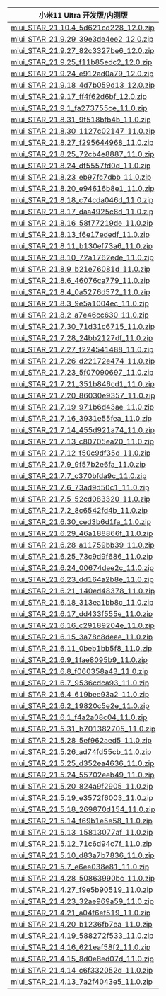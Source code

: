 | 小米11 Ultra  开发版/内测版    |
| ---- |
| [miui_STAR_21.10.4_5d621cd228_12.0.zip](https://hugeota.d.miui.com/21.10.4/miui_STAR_21.10.4_5d621cd228_12.0.zip)    |
| [miui_STAR_21.9.29_39e3de4ee2_12.0.zip](https://hugeota.d.miui.com/21.9.29/miui_STAR_21.9.29_39e3de4ee2_12.0.zip)    |
| [miui_STAR_21.9.27_82c3327be6_12.0.zip](https://hugeota.d.miui.com/21.9.27/miui_STAR_21.9.27_82c3327be6_12.0.zip)    |
| [miui_STAR_21.9.25_f11b85edc2_12.0.zip](https://hugeota.d.miui.com/21.9.25/miui_STAR_21.9.25_f11b85edc2_12.0.zip)    |
| [miui_STAR_21.9.24_e912ad0a79_12.0.zip](https://hugeota.d.miui.com/21.9.24/miui_STAR_21.9.24_e912ad0a79_12.0.zip)    |
| [miui_STAR_21.9.18_4d7b059d13_12.0.zip](https://hugeota.d.miui.com/21.9.18/miui_STAR_21.9.18_4d7b059d13_12.0.zip)    |
| [miui_STAR_21.9.17_ff4f62d6bf_12.0.zip](https://hugeota.d.miui.com/21.9.17/miui_STAR_21.9.17_ff4f62d6bf_12.0.zip)    |
| [miui_STAR_21.9.1_fa273755ce_11.0.zip](https://hugeota.d.miui.com/21.9.1/miui_STAR_21.9.1_fa273755ce_11.0.zip)    |
| [miui_STAR_21.8.31_9f518bfb4b_11.0.zip](https://hugeota.d.miui.com/21.8.31/miui_STAR_21.8.31_9f518bfb4b_11.0.zip)    |
| [miui_STAR_21.8.30_1127c02147_11.0.zip](https://hugeota.d.miui.com/21.8.30/miui_STAR_21.8.30_1127c02147_11.0.zip)    |
| [miui_STAR_21.8.27_f295644968_11.0.zip](https://hugeota.d.miui.com/21.8.27/miui_STAR_21.8.27_f295644968_11.0.zip)    |
| [miui_STAR_21.8.25_72cb4e8887_11.0.zip](https://hugeota.d.miui.com/21.8.25/miui_STAR_21.8.25_72cb4e8887_11.0.zip)    |
| [miui_STAR_21.8.24_df5557fd0d_11.0.zip](https://hugeota.d.miui.com/21.8.24/miui_STAR_21.8.24_df5557fd0d_11.0.zip)    |
| [miui_STAR_21.8.23_eb97fc7dbb_11.0.zip](https://hugeota.d.miui.com/21.8.23/miui_STAR_21.8.23_eb97fc7dbb_11.0.zip)    |
| [miui_STAR_21.8.20_e94616b8e1_11.0.zip](https://hugeota.d.miui.com/21.8.20/miui_STAR_21.8.20_e94616b8e1_11.0.zip)    |
| [miui_STAR_21.8.18_c74cda046d_11.0.zip](https://hugeota.d.miui.com/21.8.18/miui_STAR_21.8.18_c74cda046d_11.0.zip)    |
| [miui_STAR_21.8.17_daa4925c8d_11.0.zip](https://hugeota.d.miui.com/21.8.17/miui_STAR_21.8.17_daa4925c8d_11.0.zip)    |
| [miui_STAR_21.8.16_58f77219de_11.0.zip](https://hugeota.d.miui.com/21.8.16/miui_STAR_21.8.16_58f77219de_11.0.zip)    |
| [miui_STAR_21.8.13_f6e17ededf_11.0.zip](https://hugeota.d.miui.com/21.8.13/miui_STAR_21.8.13_f6e17ededf_11.0.zip)    |
| [miui_STAR_21.8.11_b130ef73a6_11.0.zip](https://hugeota.d.miui.com/21.8.11/miui_STAR_21.8.11_b130ef73a6_11.0.zip)    |
| [miui_STAR_21.8.10_72a1762ede_11.0.zip](https://hugeota.d.miui.com/21.8.10/miui_STAR_21.8.10_72a1762ede_11.0.zip)    |
| [miui_STAR_21.8.9_b21e76081d_11.0.zip](https://hugeota.d.miui.com/21.8.9/miui_STAR_21.8.9_b21e76081d_11.0.zip)    |
| [miui_STAR_21.8.6_46076ca779_11.0.zip](https://hugeota.d.miui.com/21.8.6/miui_STAR_21.8.6_46076ca779_11.0.zip)    |
| [miui_STAR_21.8.4_0a5276d572_11.0.zip](https://hugeota.d.miui.com/21.8.4/miui_STAR_21.8.4_0a5276d572_11.0.zip)    |
| [miui_STAR_21.8.3_9e5a1004ec_11.0.zip](https://hugeota.d.miui.com/21.8.3/miui_STAR_21.8.3_9e5a1004ec_11.0.zip)    |
| [miui_STAR_21.8.2_a7e46cc630_11.0.zip](https://hugeota.d.miui.com/21.8.2/miui_STAR_21.8.2_a7e46cc630_11.0.zip)    |
| [miui_STAR_21.7.30_71d31c6715_11.0.zip](https://hugeota.d.miui.com/21.7.30/miui_STAR_21.7.30_71d31c6715_11.0.zip)    |
| [miui_STAR_21.7.28_24bb2127df_11.0.zip](https://hugeota.d.miui.com/21.7.28/miui_STAR_21.7.28_24bb2127df_11.0.zip)    |
| [miui_STAR_21.7.27_f224541488_11.0.zip](https://hugeota.d.miui.com/21.7.27/miui_STAR_21.7.27_f224541488_11.0.zip)    |
| [miui_STAR_21.7.26_d22172e474_11.0.zip](https://hugeota.d.miui.com/21.7.26/miui_STAR_21.7.26_d22172e474_11.0.zip)    |
| [miui_STAR_21.7.23_5f07090697_11.0.zip](https://hugeota.d.miui.com/21.7.23/miui_STAR_21.7.23_5f07090697_11.0.zip)    |
| [miui_STAR_21.7.21_351b846cd1_11.0.zip](https://hugeota.d.miui.com/21.7.21/miui_STAR_21.7.21_351b846cd1_11.0.zip)    |
| [miui_STAR_21.7.20_86030e9357_11.0.zip](https://hugeota.d.miui.com/21.7.20/miui_STAR_21.7.20_86030e9357_11.0.zip)    |
| [miui_STAR_21.7.19_971b6d43ae_11.0.zip](https://hugeota.d.miui.com/21.7.19/miui_STAR_21.7.19_971b6d43ae_11.0.zip)    |
| [miui_STAR_21.7.16_3931e55fea_11.0.zip](https://hugeota.d.miui.com/21.7.16/miui_STAR_21.7.16_3931e55fea_11.0.zip)    |
| [miui_STAR_21.7.14_455d921a74_11.0.zip](https://hugeota.d.miui.com/21.7.14/miui_STAR_21.7.14_455d921a74_11.0.zip)    |
| [miui_STAR_21.7.13_c80705ea20_11.0.zip](https://hugeota.d.miui.com/21.7.13/miui_STAR_21.7.13_c80705ea20_11.0.zip)    |
| [miui_STAR_21.7.12_f50c9df35d_11.0.zip](https://hugeota.d.miui.com/21.7.12/miui_STAR_21.7.12_f50c9df35d_11.0.zip)    |
| [miui_STAR_21.7.9_9f57b2e6fa_11.0.zip](https://hugeota.d.miui.com/21.7.9/miui_STAR_21.7.9_9f57b2e6fa_11.0.zip)    |
| [miui_STAR_21.7.7_c370bfda9c_11.0.zip](https://hugeota.d.miui.com/21.7.7/miui_STAR_21.7.7_c370bfda9c_11.0.zip)    |
| [miui_STAR_21.7.6_73ad9d50c1_11.0.zip](https://hugeota.d.miui.com/21.7.6/miui_STAR_21.7.6_73ad9d50c1_11.0.zip)    |
| [miui_STAR_21.7.5_52cd083320_11.0.zip](https://hugeota.d.miui.com/21.7.5/miui_STAR_21.7.5_52cd083320_11.0.zip)    |
| [miui_STAR_21.7.2_8c6542fd4b_11.0.zip](https://hugeota.d.miui.com/21.7.2/miui_STAR_21.7.2_8c6542fd4b_11.0.zip)    |
| [miui_STAR_21.6.30_ced3b6d1fa_11.0.zip](https://hugeota.d.miui.com/21.6.30/miui_STAR_21.6.30_ced3b6d1fa_11.0.zip)    |
| [miui_STAR_21.6.29_46a188866f_11.0.zip](https://hugeota.d.miui.com/21.6.29/miui_STAR_21.6.29_46a188866f_11.0.zip)    |
| [miui_STAR_21.6.28_a11759bb39_11.0.zip](https://hugeota.d.miui.com/21.6.28/miui_STAR_21.6.28_a11759bb39_11.0.zip)    |
| [miui_STAR_21.6.25_73c9d9f686_11.0.zip](https://hugeota.d.miui.com/21.6.25/miui_STAR_21.6.25_73c9d9f686_11.0.zip)    |
| [miui_STAR_21.6.24_00674dee2c_11.0.zip](https://hugeota.d.miui.com/21.6.24/miui_STAR_21.6.24_00674dee2c_11.0.zip)    |
| [miui_STAR_21.6.23_dd164a2b8e_11.0.zip](https://hugeota.d.miui.com/21.6.23/miui_STAR_21.6.23_dd164a2b8e_11.0.zip)    |
| [miui_STAR_21.6.21_140ed48378_11.0.zip](https://hugeota.d.miui.com/21.6.21/miui_STAR_21.6.21_140ed48378_11.0.zip)    |
| [miui_STAR_21.6.18_313ea1bb8c_11.0.zip](https://hugeota.d.miui.com/21.6.18/miui_STAR_21.6.18_313ea1bb8c_11.0.zip)    |
| [miui_STAR_21.6.17_dd433f555e_11.0.zip](https://hugeota.d.miui.com/21.6.17/miui_STAR_21.6.17_dd433f555e_11.0.zip)    |
| [miui_STAR_21.6.16_c29189204e_11.0.zip](https://hugeota.d.miui.com/21.6.16/miui_STAR_21.6.16_c29189204e_11.0.zip)    |
| [miui_STAR_21.6.15_3a78c8deae_11.0.zip](https://hugeota.d.miui.com/21.6.15/miui_STAR_21.6.15_3a78c8deae_11.0.zip)    |
| [miui_STAR_21.6.11_0beb1bb5f8_11.0.zip](https://hugeota.d.miui.com/21.6.11/miui_STAR_21.6.11_0beb1bb5f8_11.0.zip)    |
| [miui_STAR_21.6.9_1fae8095b9_11.0.zip](https://hugeota.d.miui.com/21.6.9/miui_STAR_21.6.9_1fae8095b9_11.0.zip)    |
| [miui_STAR_21.6.8_f060358a43_11.0.zip](https://hugeota.d.miui.com/21.6.8/miui_STAR_21.6.8_f060358a43_11.0.zip)    |
| [miui_STAR_21.6.7_9536cdca93_11.0.zip](https://hugeota.d.miui.com/21.6.7/miui_STAR_21.6.7_9536cdca93_11.0.zip)    |
| [miui_STAR_21.6.4_619bee93a2_11.0.zip](https://hugeota.d.miui.com/21.6.4/miui_STAR_21.6.4_619bee93a2_11.0.zip)    |
| [miui_STAR_21.6.2_19820c5e2e_11.0.zip](https://hugeota.d.miui.com/21.6.2/miui_STAR_21.6.2_19820c5e2e_11.0.zip)    |
| [miui_STAR_21.6.1_f4a2a08c04_11.0.zip](https://hugeota.d.miui.com/21.6.1/miui_STAR_21.6.1_f4a2a08c04_11.0.zip)    |
| [miui_STAR_21.5.31_b701382705_11.0.zip](https://hugeota.d.miui.com/21.5.31/miui_STAR_21.5.31_b701382705_11.0.zip)    |
| [miui_STAR_21.5.28_5ef962aed5_11.0.zip](https://hugeota.d.miui.com/21.5.28/miui_STAR_21.5.28_5ef962aed5_11.0.zip)    |
| [miui_STAR_21.5.26_ad74fd55cb_11.0.zip](https://hugeota.d.miui.com/21.5.26/miui_STAR_21.5.26_ad74fd55cb_11.0.zip)    |
| [miui_STAR_21.5.25_d352ea4636_11.0.zip](https://hugeota.d.miui.com/21.5.25/miui_STAR_21.5.25_d352ea4636_11.0.zip)    |
| [miui_STAR_21.5.24_55702eeb49_11.0.zip](https://hugeota.d.miui.com/21.5.24/miui_STAR_21.5.24_55702eeb49_11.0.zip)    |
| [miui_STAR_21.5.20_824a9f2905_11.0.zip](https://hugeota.d.miui.com/21.5.20/miui_STAR_21.5.20_824a9f2905_11.0.zip)    |
| [miui_STAR_21.5.19_e3572f6003_11.0.zip](https://hugeota.d.miui.com/21.5.19/miui_STAR_21.5.19_e3572f6003_11.0.zip)    |
| [miui_STAR_21.5.18_269870d154_11.0.zip](https://hugeota.d.miui.com/21.5.18/miui_STAR_21.5.18_269870d154_11.0.zip)    |
| [miui_STAR_21.5.14_f69b1e5e58_11.0.zip](https://hugeota.d.miui.com/21.5.14/miui_STAR_21.5.14_f69b1e5e58_11.0.zip)    |
| [miui_STAR_21.5.13_15813077af_11.0.zip](https://hugeota.d.miui.com/21.5.13/miui_STAR_21.5.13_15813077af_11.0.zip)    |
| [miui_STAR_21.5.12_71c6d94c7f_11.0.zip](https://hugeota.d.miui.com/21.5.12/miui_STAR_21.5.12_71c6d94c7f_11.0.zip)    |
| [miui_STAR_21.5.10_d83a7b7836_11.0.zip](https://hugeota.d.miui.com/21.5.10/miui_STAR_21.5.10_d83a7b7836_11.0.zip)    |
| [miui_STAR_21.5.7_e6ee038e81_11.0.zip](https://hugeota.d.miui.com/21.5.7/miui_STAR_21.5.7_e6ee038e81_11.0.zip)    |
| [miui_STAR_21.4.28_50863990bc_11.0.zip](https://hugeota.d.miui.com/21.4.28/miui_STAR_21.4.28_50863990bc_11.0.zip)    |
| [miui_STAR_21.4.27_f9e5b90519_11.0.zip](https://hugeota.d.miui.com/21.4.27/miui_STAR_21.4.27_f9e5b90519_11.0.zip)    |
| [miui_STAR_21.4.23_32ae969a59_11.0.zip](https://hugeota.d.miui.com/21.4.23/miui_STAR_21.4.23_32ae969a59_11.0.zip)    |
| [miui_STAR_21.4.21_a04f6ef519_11.0.zip](https://hugeota.d.miui.com/21.4.21/miui_STAR_21.4.21_a04f6ef519_11.0.zip)    |
| [miui_STAR_21.4.20_b1236fb7ea_11.0.zip](https://hugeota.d.miui.com/21.4.20/miui_STAR_21.4.20_b1236fb7ea_11.0.zip)    |
| [miui_STAR_21.4.19_588272f533_11.0.zip](https://hugeota.d.miui.com/21.4.19/miui_STAR_21.4.19_588272f533_11.0.zip)    |
| [miui_STAR_21.4.16_621eaf58f2_11.0.zip](https://hugeota.d.miui.com/21.4.16/miui_STAR_21.4.16_621eaf58f2_11.0.zip)    |
| [miui_STAR_21.4.15_8d0e8ed07d_11.0.zip](https://hugeota.d.miui.com/21.4.15/miui_STAR_21.4.15_8d0e8ed07d_11.0.zip)    |
| [miui_STAR_21.4.14_c6f332052d_11.0.zip](https://hugeota.d.miui.com/21.4.14/miui_STAR_21.4.14_c6f332052d_11.0.zip)    |
| [miui_STAR_21.4.13_7a2f4043e5_11.0.zip](https://hugeota.d.miui.com/21.4.13/miui_STAR_21.4.13_7a2f4043e5_11.0.zip)    |
